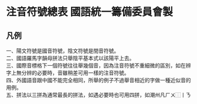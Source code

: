 # 注音符號總表 國語統一籌備委員會製
## 凡例
一、陽文符號是國音符號，陰文符號是閏音符號。<br>
二、國語羅馬字韻母拼法只舉陰平基本式以該陽平上去。<br>
三、國際音標格下一個符號往往舉幾個音，因為注音符號不重細微的區別，如在辨字上無分辨的必要時，音雖稍差可用一樣的注音符號。<br>
四、外國語音跟中國不能完全相同，所舉的例子不過舉音相近的字做一種近似音的用例。<br>
五、拼法以三拼為通常最長的拼法，如遇必要時也可用四拼，如潮州凡ㄏㄨ⿰丨ㄋ
